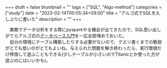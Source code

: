 +++
draft = false
thumbnail = ""
tags = ["SQL", "Algo-method"]
categories = ["study"]
date = "2023-02-14T00:05:34+09:00"
title = "アルゴ式でSQLを久しぶりに書いた"
description = ""
+++

　業務でデータ分析をする際にpysparkやる機会が出てきたので、SQL思い出しがてらアルゴ式の[データベース入門](https://algo-method.com/courses/33)を一応全部埋めておいた。  
　自分の環境にテーブル構築したりする必要がないので、クエリ書くまでの敷居がとても低いのがとてもよいね。与えられた問題を解き終わったら、実行環境だけ拝借して遊ぶこともできる(少しテーブルが小さいのでTitanicとか使った方が遊ぶのにはいいかも)。

